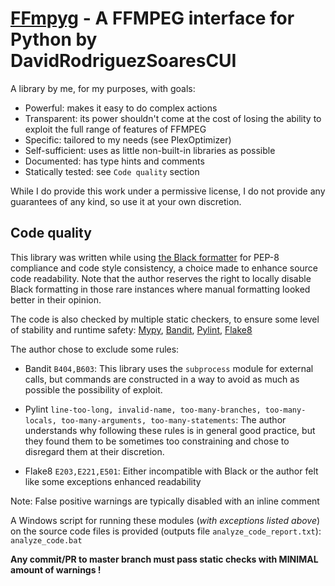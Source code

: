 # [FFmpyg](https://github.com/DavidRodriguezSoaresCUI/FFmpyg) - A FFMPEG interface for Python by DavidRodriguezSoaresCUI

A library by me, for my purposes, with goals:

- Powerful: makes it easy to do complex actions
- Transparent: its power shouldn't come at the cost of losing the ability to exploit the full range of features of FFMPEG
- Specific: tailored to my needs (see PlexOptimizer)
- Self-sufficient: uses as little non-built-in libraries as possible
- Documented: has type hints and comments
- Statically tested: see `Code quality` section

While I do provide this work under a permissive license, I do not provide any guarantees of any kind, so use it at your own discretion.


## Code quality

This library was written while using [the Black formatter](https://github.com/psf/black) for PEP-8 compliance and code style consistency, a choice made to enhance source code readability. Note that the author reserves the right to locally disable Black formatting in those rare instances where manual formatting looked better in their opinion.

The code is also checked by multiple static checkers, to ensure some level of stability and runtime safety: [Mypy](https://github.com/python/mypy), [Bandit](https://github.com/PyCQA/bandit), [Pylint](https://github.com/pylint-dev/pylint), [Flake8](https://github.com/pycqa/flake8)

The author chose to exclude some rules:

- Bandit ``B404,B603``: This library uses the `subprocess` module for external calls, but commands are constructed in a way to avoid as much as possible the possibility of exploit.

- Pylint ``line-too-long, invalid-name, too-many-branches, too-many-locals, too-many-arguments, too-many-statements``: The author understands why following these rules is in general good practice, but they found them to be sometimes too constraining and chose to disregard them at their discretion.

- Flake8 `E203,E221,E501`: Either incompatible with Black or the author felt like some exceptions enhanced readability

Note: False positive warnings are typically disabled with an inline comment

A Windows script for running these modules (*with exceptions listed above*) on the source code files is provided (outputs file `analyze_code_report.txt`): `analyze_code.bat`

**Any commit/PR to master branch must pass static checks with MINIMAL amount of warnings !**